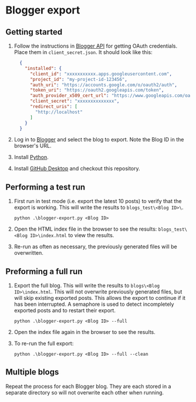 # Blogger export

## Getting started

1. Follow the instructions in [Blogger API](https://developers.google.com/blogger) for getting OAuth credentials.
   Place them in `client_secret.json`. It should look like this:

   ```json
     {
       "installed": {
         "client_id": "xxxxxxxxxxx.apps.googleusercontent.com",
         "project_id": "my-project-id-123456",
         "auth_uri": "https://accounts.google.com/o/oauth2/auth",
         "token_uri": "https://oauth2.googleapis.com/token",
         "auth_provider_x509_cert_url": "https://www.googleapis.com/oauth2/v1/certs",
         "client_secret": "xxxxxxxxxxxxxx",
         "redirect_uris": [
           "http://localhost"
         ]
       }
     }
   ```

2. Log in to [Blogger](https://www.blogger.com) and select the blog to export. Note the Blog ID in the browser's URL.

3. Install [Python](https://www.python.org/downloads/).

4. Install [GitHub Desktop](https://desktop.github.com/download/) and checkout this repository.

## Performing a test run

1. First run in test mode (i.e. export the latest 10 posts) to verify that the export is working. This will write the
   results to `blogs_test\<Blog ID>\`.

    ```shell
    python .\blogger-export.py <Blog ID>
    ```

2. Open the HTML index file in the browser to see the results: `blogs_test\<Blog ID>\index.html` to view the results.

3. Re-run as often as necessary, the previously generated files will be overwritten.

## Preforming a full run

1. Export the full blog. This will write the results to `blogs\<Blog ID>\index.html`. This will not overwrite previously
   generated files, but will skip existing exported posts. This allows the export to continue if it has been interrupted.
   A semaphore is used to detect incompletely exported posts and to restart their export.

    ```shell
    python .\blogger-export.py <Blog ID> --full
    ```

2. Open the index file again in the browser to see the results.

3. To re-run the full export:

    ```shell
    python .\blogger-export.py <Blog ID> --full --clean
    ```

## Multiple blogs

Repeat the process for each Blogger blog. They are each stored in a separate directory so will not overwrite each other when running.
